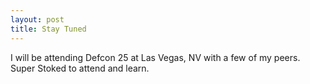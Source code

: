 ```yaml
---
layout: post
title: Stay Tuned 
---
```


I will be attending Defcon 25 at Las Vegas, NV with a few of my peers. Super Stoked to attend and learn.  